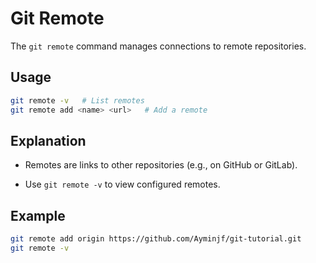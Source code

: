 # Git Remote

The `git remote` command manages connections to remote repositories.

## Usage
```bash
git remote -v   # List remotes
git remote add <name> <url>   # Add a remote
```

## Explanation
- Remotes are links to other repositories (e.g., on GitHub or GitLab).

- Use `git remote -v` to view configured remotes.

## Example
```bash
git remote add origin https://github.com/Ayminjf/git-tutorial.git
git remote -v
```
